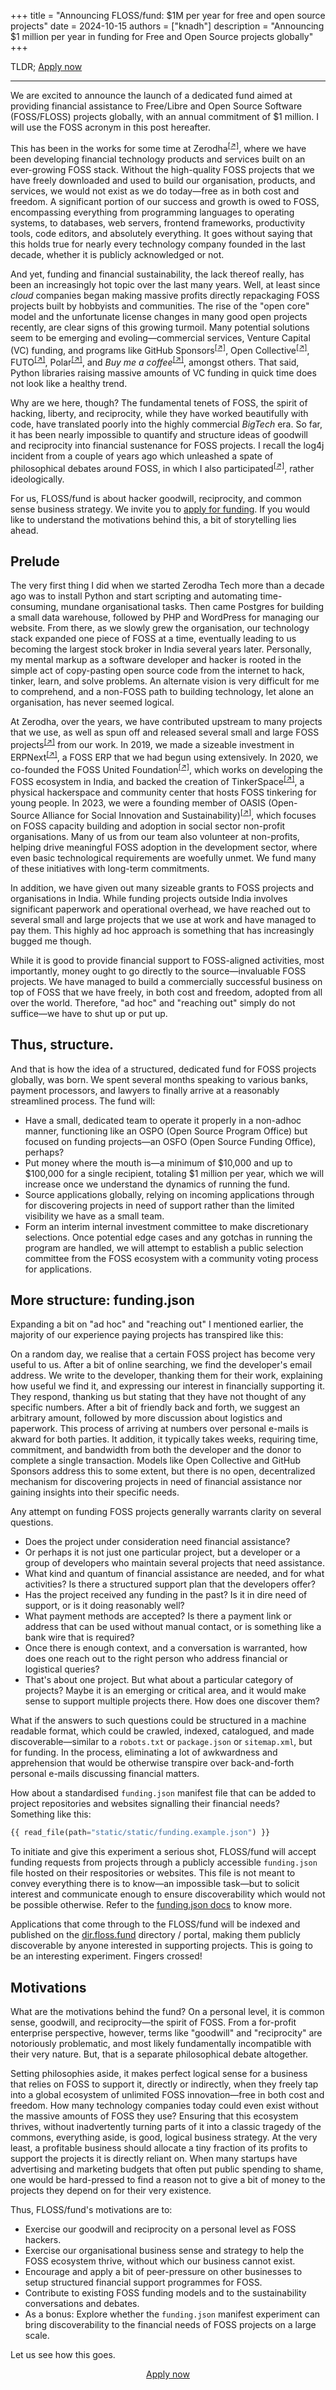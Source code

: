 +++
title = "Announcing FLOSS/fund: $1M per year for free and open source projects"
date = 2024-10-15
authors = ["knadh"]
description = "Announcing $1 million per year in funding for Free and Open Source projects globally"
+++

TLDR; [Apply now](https://dir.floss.fund/submit)

----------------------

We are excited to announce the launch of a dedicated fund aimed at providing financial assistance to Free/Libre and Open Source Software (FOSS/FLOSS) projects globally, with an annual commitment of $1 million. I will use the FOSS acronym in this post hereafter.

This has been in the works for some time at Zerodha<sup>[[↗]](https://zerodha.com)</sup>, where we have been developing financial technology products and services built on an ever-growing FOSS stack. Without the high-quality FOSS projects that we have freely downloaded and used to build our organisation, products, and services, we would not exist as we do today—free as in both cost and freedom. A significant portion of our success and growth is owed to FOSS, encompassing everything from programming languages to operating systems, to databases, web servers, frontend frameworks, productivity tools, code editors, and absolutely everything. It goes without saying that this holds true for nearly every technology company founded in the last decade, whether it is publicly acknowledged or not.

And yet, funding and financial sustainability, the lack thereof really, has been an increasingly hot topic over the last many years. Well, at least since *cloud* companies began making massive profits directly repackaging FOSS projects built by hobbyists and communities. The rise of the "open core" model and the unfortunate license changes in many good open projects recently, are clear signs of this growing turmoil. Many potential solutions seem to be emerging and evoling—commercial services, Venture Capital (VC) funding, and programs like GitHub Sponsors<sup>[[↗]](https://github.com/sponsors)</sup>, Open Collective<sup>[[↗]](https://opencollective.com)</sup>, FUTO<sup>[[↗]](https://futo.org)</sup>, Polar<sup>[[↗]](https://polar.sh)</sup>, and *Buy me a coffee*<sup>[[↗]](https://buymeacoffee.com)</sup>, amongst others. That said, Python libraries raising massive amounts of VC funding in quick time does not look like a healthy trend.

Why are we here, though? The fundamental tenets of FOSS, the spirit of hacking, liberty, and reciprocity, while they have worked beautifully with code, have translated poorly into the highly commercial *BigTech* era. So far, it has been nearly impossible to quantify and structure ideas of goodwill and reciprocity into financial sustenance for FOSS projects. I recall the log4j incident from a couple of years ago which unleashed a spate of philosophical debates around  FOSS, in which I also participated<sup>[[↗]](https://nadh.in/blog/open-source-is-not-broken/)</sup>, rather ideologically.

For us, FLOSS/fund is about hacker goodwill, reciprocity, and common sense business strategy. We invite you to [apply for funding](https://dir.floss.fund/submit). If you would like to understand the motivations behind this, a bit of storytelling lies ahead.

## Prelude

The very first thing I did when we started Zerodha Tech more than a decade ago was to install Python and start scripting and automating time-consuming, mundane organisational tasks. Then came Postgres for building a small data warehouse, followed by PHP and WordPress for managing our website. From there, as we slowly grew the organisation, our technology stack expanded one piece of FOSS at a time, eventually leading to us becoming the largest stock broker in India several years later. Personally, my mental markup as a software developer and hacker is rooted in the simple act of copy-pasting open source code from the internet to hack, tinker, learn, and solve problems. An alternate vision is very difficult for me to comprehend, and a non-FOSS path to building technology, let alone an organisation, has never seemed logical.

<!-- The funny thing is, Zerodha is a heavily regulated financial services firm working with regulated, licensed, and proprietary services and data from Indian market institutions. Every aspect of the software and services (web and mobile investment apps for instance) a broker can offer in India is regulated—everything from font sizes to the dimensions of certain popups to being manadated to offer specific features to having to display the version string on the UI in a certain format (!). Many software changes have to go through certification and approval process. Exchange connections and connectors required to facilitate transactions, financial risk models mandatemandatedd by regulations, are all licensed and proprietary and only available at physical leased line termination points with regulatory approvals. In India, it is legal only for a stock broker to offer investment and trading apps. Offering HTTP API connectivity to end users may soon become "illegal" (!) Investment platforms in India, thus, can only operate as "SaaS" applications under strict conditions. And yet, behind the scenes, our stack, and certainly most other players' in the industry, are built on FOSS. !-->

At Zerodha, over the years, we have contributed upstream to many projects that we use, as well as spun off and released several small and large FOSS projects<sup>[[↗]](https://zerodha.tech)</sup> from our work. In 2019, we made a sizeable investment in ERPNext<sup>[[↗]](https://erpnext.com)</sup>, a FOSS ERP that we had begun using extensively. In 2020, we co-founded the FOSS United Foundation<sup>[[↗]](https://fossunited.org)</sup>, which works on developing the FOSS ecosystem in India, and backed the creation of TinkerSpace<sup>[[↗]](https://www.tinkerhub.org/tinkerspace)</sup>, a physical hackerspace and community center that hosts FOSS tinkering for young people. In 2023, we were a founding member of OASIS (Open-Source Alliance for Social Innovation and Sustainability)<sup>[[↗]](https://oasishq.org)</sup>, which focuses on FOSS capacity building and adoption in social sector non-profit organisations. Many of us from our team also volunteer at non-profits, helping drive meaningful FOSS adoption in the development sector, where even basic technological requirements are woefully unmet. We fund many of these initiatives with long-term commitments.

In addition, we have given out many sizeable grants to FOSS projects and organisations in India. While funding projects outside India involves significant paperwork and operational overhead, we have reached out to several small and large projects that we use at work and have managed to pay them. This highly ad hoc approach is something that has increasingly bugged me though.

While it is good to provide financial support to FOSS-aligned activities, most importantly, money ought to go directly to the source—invaluable FOSS projects. We have managed to build a commercially successful business on top of FOSS that we have freely, in both cost and freedom, adopted from all over the world. Therefore, "ad hoc" and "reaching out" simply do not suffice—we have to shut up or put up.

## Thus, structure.

And that is how the idea of a structured, dedicated fund for FOSS projects globally, was born. We spent several months speaking to various banks, payment processors, and lawyers to finally arrive at a reasonably streamlined process. The fund will:

- Have a small, dedicated team to operate it properly in a non-adhoc manner, functioning like an OSPO (Open Source Program Office) but focused on funding projects—an OSFO (Open Source Funding Office), perhaps?
- Put money where the mouth is—a minimum of $10,000 and up to $100,000 for a single recipient, totaling $1 million per year, which we will increase once we understand the dynamics of running the fund.
- Source applications globally, relying on incoming applications through for discovering projects in need of support rather than the limited visibility we have as a small team.
- Form an interim internal investment committee to make discretionary selections. Once potential edge cases and any gotchas in running the program are handled, we will attempt to establish a public selection committee from the FOSS ecosystem with a community voting process for applications.

## More structure: funding.json
Expanding a bit on "ad hoc" and "reaching out" I mentioned earlier, the  majority of our experience paying projects has transpired like this:

On a random day, we realise that a certain FOSS project has become very useful to us. After a bit of online searching, we find the developer's email address. We write to the developer, thanking them for their work, explaining how useful we find it, and expressing our interest in financially supporting it. They respond, thanking us but stating that they have not thought of any specific numbers. After a bit of friendly back and forth, we suggest an arbitrary amount, followed by more discussion about logistics and paperwork. This process of arriving at numbers over personal e-mails is akward for both parties. It addition, it typically takes weeks, requiring time, commitment, and bandwidth from both the developer and the donor to complete a single transaction. Models like Open Collective and GitHub Sponsors address this to some extent, but there is no open, decentralized mechanism for discovering projects in need of financial assistance nor gaining insights into their specific needs.

Any attempt on funding FOSS projects generally warrants clarity on several questions.

- Does the project under consideration need financial assistance?
- Or perhaps it is not just one particular project, but a developer or a group of developers who maintain several projects that need assistance.
- What kind and quantum of financial assistance are needed, and for what activities? Is there a structured support plan that the developers offer?
- Has the project received any funding in the past? Is it in dire need of support, or is it doing reasonably well?
- What payment methods are accepted? Is there a payment link or address that can be used without manual contact, or is something like a bank wire that is required?
- Once there is enough context, and a conversation is warranted, how does one reach out to the right person who address financial or logistical queries?
- That's about one project. But what about a particular category of projects? Maybe it is an emerging or critical area, and it would make sense to support multiple projects there. How does one discover them?

What if the answers to such questions could be structured in a machine readable format, which could be crawled, indexed, catalogued, and made discoverable—similar to a `robots.txt` or `package.json` or `sitemap.xml`, but for funding. In the process, eliminating a lot of awkwardness and apprehension that would be otherwise transpire over back-and-forth personal e-mails discussing financial matters.

How about a standardised <code>funding.json</code> manifest file that can be added to project repositories and websites signalling their financial needs? Something like this:

```python
{{ read_file(path="static/static/funding.example.json") }}
```

To initiate and give this experiment a serious shot, FLOSS/fund will accept funding requests from projects through a publicly accessible <code>funding.json</code> file hosted on their respositories or websites. This file is not meant to convey everything there is to know—an impossible task—but to solicit interest and communicate enough to ensure discoverability which would not be possible otherwise. Refer to the [funding.json docs](/funding-manifest) to know more.

Applications that come through to the FLOSS/fund will be indexed and published on the [dir.floss.fund](https://dir.floss.fund) directory / portal, making them publicly discoverable by anyone interested in supporting projects. This is going to be an interesting experiment. Fingers crossed!

## Motivations
What are the motivations behind the fund? On a personal level, it is common sense, goodwill, and reciprocity—the spirit of FOSS. From a for-profit enterprise perspective, however, terms like "goodwill" and "reciprocity" are notoriously problematic, and most likely fundamentally incompatible with their very nature. But, that is a separate philosophical debate altogether.

Setting philosophies aside, it makes perfect logical sense for a business that relies on FOSS to support it, directly or indirectly, when they freely tap into a global ecosystem of unlimited FOSS innovation—free in both cost and freedom. How many technology companies today could even exist without the massive amounts of FOSS they use? Ensuring that this ecosystem thrives, without inadvertently turning parts of it into a classic tragedy of the commons, everything aside, is good, logical business strategy. At the very least, a profitable business should allocate a tiny fraction of its profits to support the projects it is directly reliant on. When many startups have advertising and marketing budgets that often put public spending to shame, one would be hard-pressed to find a reason not to give a bit of money  to the projects they depend on for their very existence.


Thus, FLOSS/fund's motivations are to:

- Exercise our goodwill and reciprocity on a personal level as FOSS hackers.
- Exercise our organisational business sense and strategy to help the FOSS ecosystem thrive, without which our business cannot exist.
- Encourage and apply a bit of peer-pressure on other businesses to setup structured financial support programmes for FOSS.
- Contribute to existing FOSS funding models and to the sustainability conversations and debates.
- As a bonus: Explore whether the `funding.json` manifest experiment can bring discoverability to the financial needs of FOSS projects on a large scale.

Let us see how this goes.

<div style="text-align:center"><a href="https://dir.floss.fund/submit" class="button">Apply now</a></div>

